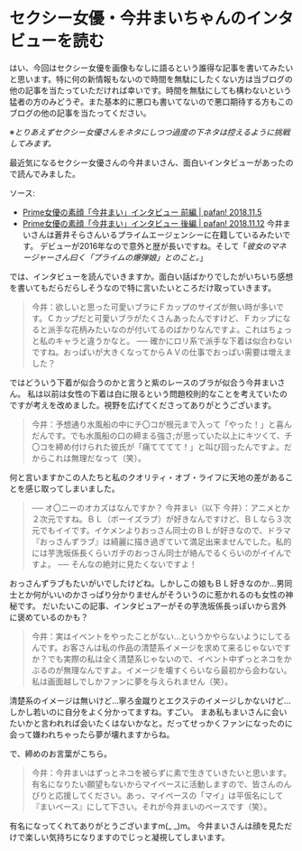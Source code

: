 # セクシー女優・今井まいちゃんのインタビューを読む
はい、今回はセクシー女優を画像もなしに語るという誰得な記事を書いてみたいと思います。特に何の新情報もないので時間を無駄にしたくない方は当ブログの他の記事を当たっていただければ幸いです。時間を無駄にしても構わないという猛者の方のみどうぞ。また基本的に悪口も書いてないので悪口期待する方もこのブログの他の記事を当たってください。

※*とりあえずセクシー女優さんをネタにしつつ過度の下ネタは控えるように挑戦してみます。*

最近気になるセクシー女優さんの今井まいさん、面白いインタビューがあったので読んでみました。

ソース: 
- [Prime女優の素顔「今井まい」インタビュー 前編 | pafan! 2018.11.5](http://pafan.jp/201811-special-prime-imai-01/)
- [Prime女優の素顔「今井まい」インタビュー 後編 | pafan! 2018.11.12](http://pafan.jp/201811-special-prime-imai-02/)
今井まいさんは蒼井そらさんいるプライムエージェンシーに在籍しているみたいです。
デビューが2016年なので意外と歴が長いですね。そして「*彼女のマネージャーさん曰く「プライムの爆弾娘」とのこと。*」

では、インタビューを読んでいきますか。面白い話ばかりでしたがいちいち感想を書いてもだらだらしそうなので特に言いたいところだけ取っていきます。

> 今井：欲しいと思った可愛いブラにＦカップのサイズが無い時が多いです。Ｃカップだと可愛いブラがたくさんあったんですけど、Ｆカップになると派手な花柄みたいなのが付いてるのばかりなんですよ。これはちょっと私のキャラと違うかなと。
> ── 確かにロリ系で派手な下着は似合わないですね。おっぱいが大きくなってからＡＶの仕事でおっぱい需要は増えました？

ではどういう下着が似合うのかと言うと紫のレースのブラが似合う今井まいさん。
私は以前は女性の下着は白に限るという問題校則的なことを考えていたのですが考えを改めました。視野を広げてくださってありがとうございます。

> 今井：予想通り水風船の中にチ〇コが根元まで入って「やった！」と喜んだんです。でも水風船の口の締まる強さ;が思っていた以上にキツくて、チ〇コを締め付けられた彼氏が「痛てててて！」と叫び回ったんですよ。だからこれは無理だなって（笑）。

何と言いますかこの人たちと私のクオリティ・オブ・ライフに天地の差があることを感じ取ってしまいました。

> ── オ〇ニーのオカズはなんですか？
> 今井まい（以下 今井）：アニメとか２次元ですね。ＢＬ（ボーイズラブ）が好きなんですけど、ＢＬなら３次元でもイイです。イケメンよりおっさん同士のＢＬが好きなので、ドラマ『おっさんずラブ』は綺麗に描き過ぎていて満足出来ませんでした。私的には芋洗坂係長くらいガチのおっさん同士が絡んでるくらいのがイイんですよ。
> ── そんなの絶対に見たくないですよ！

おっさんずラブもたいがいでしたけどね。しかしこの娘もＢＬ好きなのか…男同士とか何がいいのかさっぱり分かりませんがそういうのに惹かれるのも女性の神秘です。
だいたいこの記事、インタビュアーがその芋洗坂係長っぽいから言外に褒めているのかも？

> 今井：実はイベントをやったことがない…というかやらないようにしてるんです。お客さんは私の作品の清楚系イメージを求めて来るじゃないですか？でも実際の私は全く清楚系じゃないので、イベント中ずっとネコをかぶるのが無理なんですよ。イメージを壊すくらいなら最初から会わない。私は画面越しでしかファンに夢を与えられません（笑）。

清楚系のイメージは無いけど…寧ろ金蹴りとエクステのイメージしかないけど…しかし若いのに自分をよく分かってますね。すごい。
まあ私もまいさんに会いたいかと言われれば会いたくはないかなと。だってせっかくファンになったのに会って嫌われちゃったら夢が壊れますからね。

で、締めのお言葉がこちら。

> 今井：今井まいはずっとネコを被らずに素で生きていきたいと思います。有名になりたい願望もないからマイペースに活動しますので、皆さんのんびりと応援してください。あっ、マイペースの「マイ」は平仮名にして『まいペース』にして下さい。それが今井まいのペースです（笑）。

有名になってくれてありがとうございますm(\_ \_)m。
今井まいさんは顔を見ただけで楽しい気持ちになりますのでじっと凝視してしまいます。
